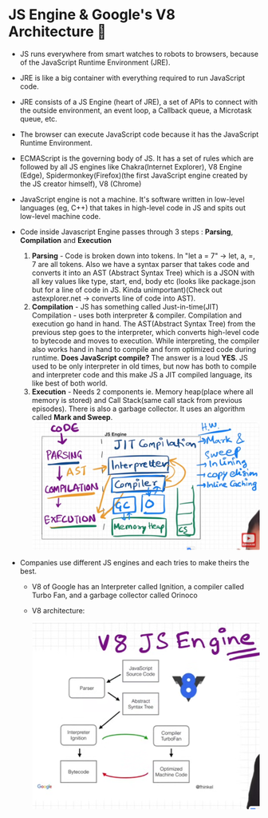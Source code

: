 # JS Engine & Google's V8 Architecture 🚀

- JS runs everywhere from smart watches to robots to browsers, because of the JavaScript Runtime Environment (JRE).
- JRE is like a big container with everything required to run JavaScript code.
- JRE consists of a JS Engine (heart of JRE), a set of APIs to connect with the outside environment, an event loop, a Callback queue, a Microtask queue, etc.
- The browser can execute JavaScript code because it has the JavaScript Runtime Environment.
- ECMAScript is the governing body of JS. It has a set of rules which are followed by all JS engines like Chakra(Internet Explorer), V8 Engine (Edge), Spidermonkey(Firefox)(the first JavaScript engine created by the JS creator himself), V8 (Chrome)
- JavaScript engine is not a machine. It's software written in low-level languages (eg, C++) that takes in high-level code in JS and spits out low-level machine code.
- Code inside Javascript Engine passes through 3 steps : **Parsing**, **Compilation** and **Execution**

  1. **Parsing** - Code is broken down into tokens. In "let a = 7" -> let, a, =, 7 are all tokens. Also we have a syntax parser that takes code and converts it into an AST (Abstract Syntax Tree) which is a JSON with all key values like type, start, end, body etc (looks like package.json but for a line of code in JS. Kinda unimportant)(Check out astexplorer.net -> converts line of code into AST).
  2. **Compilation** - JS has something called Just-in-time(JIT) Compilation - uses both interpreter & compiler. Compilation and execution go hand in hand. The AST(Abstract Syntax Tree) from the previous step goes to the interpreter, which converts high-level code to bytecode and moves to execution. While interpreting, the compiler also works hand in hand to compile and form optimized code during runtime. **Does JavaScript compile?** The answer is a loud **YES**. JS used to be only interpreter in old times, but now has both to compile and interpreter code and this make JS a JIT compiled language, its like best of both world.
  3. **Execution** - Needs 2 components ie. Memory heap(place where all memory is stored) and Call Stack(same call stack from previous episodes). There is also a garbage collector. It uses an algorithm called **Mark and Sweep**.
     ![JS Engine Demo](assets/JS-16-1.png)

- Companies use different JS engines and each tries to make theirs the best.
  - V8 of Google has an Interpreter called Ignition, a compiler called Turbo Fan, and a garbage collector called Orinoco
  - V8 architecture:

    ![JS Engine Demo](assets/JS-16-2.png)


